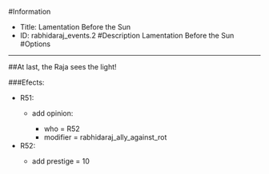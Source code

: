 #Information
 - Title: Lamentation Before the Sun
 - ID: rabhidaraj_events.2
#Description
Lamentation Before the Sun
#Options

___
##At last, the Raja sees the light!

###Efects:<ul><li>R51:</li><ul><li>add opinion:</li><ul><li>who = R52</li><li>modifier = rabhidaraj_ally_against_rot</li></ul></ul><li>R52:</li><ul><li>add prestige = 10</li></ul></ul>
